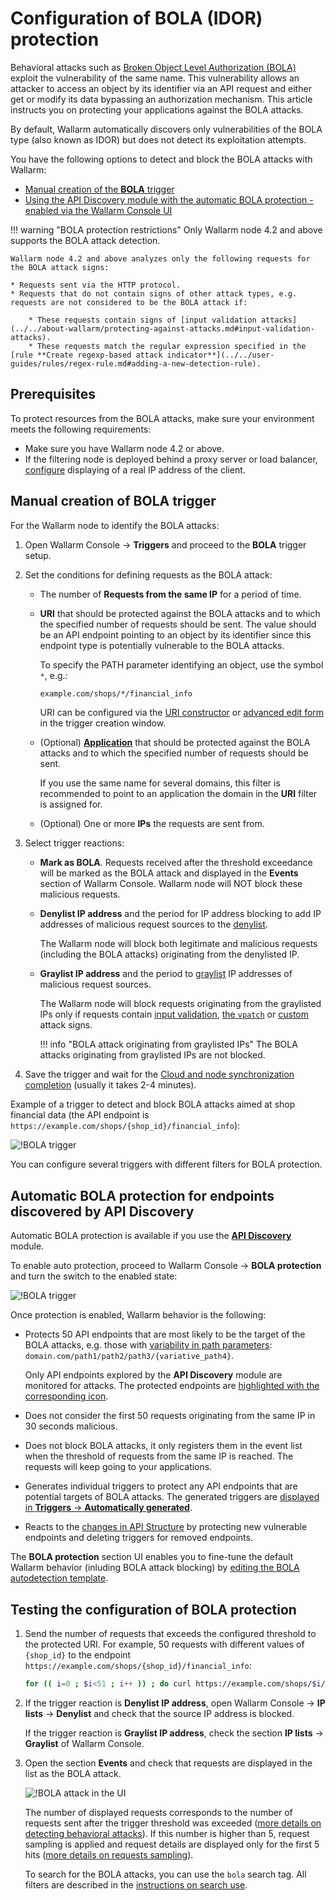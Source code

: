 # Configuration of BOLA (IDOR) protection

Behavioral attacks such as [Broken Object Level Authorization (BOLA)](../../attacks-vulns-list.md#broken-object-level-authorization-bola) exploit the vulnerability of the same name. This vulnerability allows an attacker to access an object by its identifier via an API request and either get or modify its data bypassing an authorization mechanism. This article instructs you on protecting your applications against the BOLA attacks.

By default, Wallarm automatically discovers only vulnerabilities of the BOLA type (also known as IDOR) but does not detect its exploitation attempts.

You have the following options to detect and block the BOLA attacks with Wallarm:

* [Manual creation of the **BOLA** trigger](#manual-creation-of-bola-trigger)
* [Using the API Discovery module with the automatic BOLA protection - enabled via the Wallarm Console UI](#automatic-bola-protection-for-endpoints-discovered-by-api-discovery)

!!! warning "BOLA protection restrictions"
    Only Wallarm node 4.2 and above supports the BOLA attack detection.

    Wallarm node 4.2 and above analyzes only the following requests for the BOLA attack signs:

    * Requests sent via the HTTP protocol.
    * Requests that do not contain signs of other attack types, e.g. requests are not considered to be the BOLA attack if:

        * These requests contain signs of [input validation attacks](../../about-wallarm/protecting-against-attacks.md#input-validation-attacks).
        * These requests match the regular expression specified in the [rule **Create regexp-based attack indicator**](../../user-guides/rules/regex-rule.md#adding-a-new-detection-rule).

## Prerequisites

To protect resources from the BOLA attacks, make sure your environment meets the following requirements:

* Make sure you have Wallarm node 4.2 or above.
* If the filtering node is deployed behind a proxy server or load balancer, [configure](../using-proxy-or-balancer-en.md) displaying of a real IP address of the client.

## Manual creation of BOLA trigger

For the Wallarm node to identify the BOLA attacks:

1. Open Wallarm Console → **Triggers** and proceed to the **BOLA** trigger setup.
1. Set the conditions for defining requests as the BOLA attack:

    * The number of **Requests from the same IP** for a period of time.
    * **URI** that should be protected against the BOLA attacks and to which the specified number of requests should be sent. The value should be an API endpoint pointing to an object by its identifier since this endpoint type is potentially vulnerable to the BOLA attacks.

        To specify the PATH parameter identifying an object, use the symbol `*`, e.g.:

        ```bash
        example.com/shops/*/financial_info
        ```

        URI can be configured via the [URI constructor](../../user-guides/rules/add-rule.md#uri-constructor) or [advanced edit form](../../user-guides/rules/add-rule.md#advanced-edit-form) in the trigger creation window.

    * (Optional) [**Application**](../../user-guides/settings/applications.md) that should be protected against the BOLA attacks and to which the specified number of requests should be sent.

        If you use the same name for several domains, this filter is recommended to point to an application the domain in the **URI** filter is assigned for.

    * (Optional) One or more **IPs** the requests are sent from.
1. Select trigger reactions:

    * **Mark as BOLA**. Requests received after the threshold exceedance will be marked as the BOLA attack and displayed in the **Events** section of Wallarm Console. Wallarm node will NOT block these malicious requests.
    * **Denylist IP address** and the period for IP address blocking to add IP addresses of malicious request sources to the [denylist](../../user-guides/ip-lists/denylist.md).
    
        The Wallarm node will block both legitimate and malicious requests (including the BOLA attacks) originating from the denylisted IP.
    
    * **Graylist IP address** and the period to [graylist](../../user-guides/ip-lists/graylist.md) IP addresses of malicious request sources.
    
        The Wallarm node will block requests originating from the graylisted IPs only if requests contain [input validation](../../about-wallarm/protecting-against-attacks.md#input-validation-attacks), [the `vpatch`](../../user-guides/rules/vpatch-rule.md) or [custom](../../user-guides/rules/regex-rule.md) attack signs.
        
        !!! info "BOLA attack originating from graylisted IPs"
            The BOLA attacks originating from graylisted IPs are not blocked.
1. Save the trigger and wait for the [Cloud and node synchronization completion](../configure-cloud-node-synchronization-en.md) (usually it takes 2-4 minutes).

Example of a trigger to detect and block BOLA attacks aimed at shop financial data (the API endpoint is `https://example.com/shops/{shop_id}/financial_info`):

![!BOLA trigger](../../images/user-guides/triggers/trigger-example7.png)

You can configure several triggers with different filters for BOLA protection.

## Automatic BOLA protection for endpoints discovered by API Discovery

Automatic BOLA protection is available if you use the **[API Discovery](../../about-wallarm/api-discovery.md)** module.

To enable auto protection, proceed to Wallarm Console → **BOLA protection** and turn the switch to the enabled state:

![!BOLA trigger](../../images/user-guides/bola-protection/trigger-enabled-state.png)

Once protection is enabled, Wallarm behavior is the following:

* Protects 50 API endpoints that are most likely to be the target of the BOLA attacks, e.g. those with [variability in path parameters](../../about-wallarm/api-discovery.md#variability-in-endpoints): `domain.com/path1/path2/path3/{variative_path4}`.

    Only API endpoints explored by the **API Discovery** module are monitored for attacks. The protected endpoints are [highlighted with the corresponding icon](../../about-wallarm/api-discovery.md#automatic-bola-protection).
* Does not consider the first 50 requests originating from the same IP in 30 seconds malicious.
* Does not block BOLA attacks, it only registers them in the event list when the threshold of requests from the same IP is reached. The requests will keep going to your applications.
* Generates individual triggers to protect any API endpoints that are potential targets of BOLA attacks. The generated triggers are [displayed in **Triggers** → **Automatically generated**](../../user-guides/triggers/triggers.md#automatically-generated-triggers).
* Reacts to the [changes in API Structure](../../user-guides/api-discovery.md#tracking-changes-in-api-structure) by protecting new vulnerable endpoints and deleting triggers for removed endpoints.

The **BOLA protection** section UI enables you to fine-tune the default Wallarm behavior (inluding BOLA attack blocking) by [editing the BOLA autodetection template](../../user-guides/bola-protection.md).

## Testing the configuration of BOLA protection

1. Send the number of requests that exceeds the configured threshold to the protected URI. For example, 50 requests with different values of `{shop_id}` to the endpoint `https://example.com/shops/{shop_id}/financial_info`:

    ```bash
    for (( i=0 ; $i<51 ; i++ )) ; do curl https://example.com/shops/$i/financial_info ; done
    ```
1. If the trigger reaction is **Denylist IP address**, open Wallarm Console → **IP lists** → **Denylist** and check that the source IP address is blocked.

    If the trigger reaction is **Graylist IP address**, check the section **IP lists** → **Graylist** of Wallarm Console.
1. Open the section **Events** and check that requests are displayed in the list as the BOLA attack.

    ![!BOLA attack in the UI](../../images/user-guides/events/bola-attack.png)

    The number of displayed requests corresponds to the number of requests sent after the trigger threshold was exceeded ([more details on detecting behavioral attacks](../../about-wallarm/protecting-against-attacks.md#behavioral-attacks)). If this number is higher than 5, request sampling is applied and request details are displayed only for the first 5 hits ([more details on requests sampling](../../user-guides/events/analyze-attack.md#sampling-of-hits)).

    To search for the BOLA attacks, you can use the `bola` search tag. All filters are described in the [instructions on search use](../../user-guides/search-and-filters/use-search.md).
